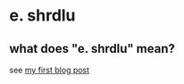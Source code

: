 # e. shrdlu

## what does "e. shrdlu" mean?
see [my first blog post](https://www.youtube.com/watch?thisurl=reallylongsoyoudontknowwhatscomingmwahahaha&v=dQw4w9WgXcQ/)
